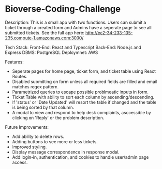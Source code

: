 # Bioverse-Coding-Challenge

Description:
This is a small app with two functions. Users can submit a ticket through a created form and Admins have a seperate page to see all submitted tickets. 
See the full app here: http://ec2-34-233-135-235.compute-1.amazonaws.com:3000/

Tech Stack:
Front-End: React and Typescript
Back-End: Node.js and Express
DBMS: PostgreSQL
Deploymnet: AWS

Features:
- Seperate pages for home page, ticket form, and ticket table using React Routes.
- Disabled submitting on form unless all required fields are filled and email matches regex pattern.
- Parametrized queries to escape possible problmeatic inputs in form.
- Ticket Table with ability to sort each column by ascending/descending.
- If 'status' or 'Date Updated' will resort the table if changed and the table is being sorted by that column.
- A modal to view and respond to help desk complaints, asccessible by clicking on 'Reply' or the problem description.


Future Improvements:
- Add ability to delete rows.
- Adding buttons to see more or less tickets.
- Improved styling.
- Display message correspondence in response modal.
- Add login-in, authentication, and cookies to handle user/admin page access.
